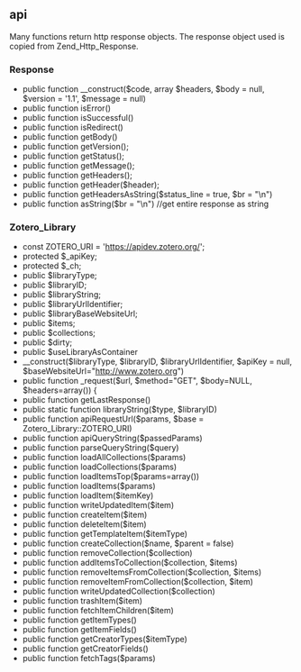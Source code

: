 ## api

Many functions return http response objects.
The response object used is copied from Zend_Http_Response.

### Response

* public function __construct($code, array $headers, $body = null, $version = '1.1', $message = null)
* public function isError()
* public function isSuccessful()
* public function isRedirect()
* public function getBody()
* public function getVersion();
* public function getStatus();
* public function getMessage();
* public function getHeaders();
* public function getHeader($header);
* public function getHeadersAsString($status_line = true, $br = "\n")
* public function asString($br = "\n") //get entire response as string

### Zotero_Library

* const ZOTERO_URI = 'https://apidev.zotero.org/';
* protected $_apiKey;
* protected $_ch;
* public $libraryType;
* public $libraryID;
* public $libraryString;
* public $libraryUrlIdentifier;
* public $libraryBaseWebsiteUrl;
* public $items;
* public $collections;
* public $dirty;
* public $useLibraryAsContainer
* __construct($libraryType, $libraryID, $libraryUrlIdentifier, $apiKey = null, $baseWebsiteUrl="http://www.zotero.org")
* public function _request($url, $method="GET", $body=NULL, $headers=array()) {
* public function getLastResponse()
* public static function libraryString($type, $libraryID)
* public function apiRequestUrl($params, $base = Zotero_Library::ZOTERO_URI)
* public function apiQueryString($passedParams)
* public function parseQueryString($query)
* public function loadAllCollections($params)
* public function loadCollections($params)
* public function loadItemsTop($params=array())
* public function loadItems($params)
* public function loadItem($itemKey)
* public function writeUpdatedItem($item)
* public function createItem($item)
* public function deleteItem($item)
* public function getTemplateItem($itemType)
* public function createCollection($name, $parent = false)
* public function removeCollection($collection)
* public function addItemsToCollection($collection, $items)
* public function removeItemsFromCollection($collection, $items)
* public function removeItemFromCollection($collection, $item)
* public function writeUpdatedCollection($collection)
* public function trashItem($item)
* public function fetchItemChildren($item)
* public function getItemTypes()
* public function getItemFields()
* public function getCreatorTypes($itemType)
* public function getCreatorFields()
* public function fetchTags($params)





